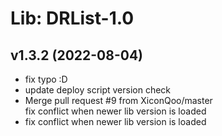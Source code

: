# Lib: DRList-1.0

## v1.3.2 (2022-08-04)
 

- fix typo :D  
- update deploy script version check  
- Merge pull request #9 from XiconQoo/master  
    fix conflict when newer lib version is loaded  
- fix conflict when newer lib version is loaded  
